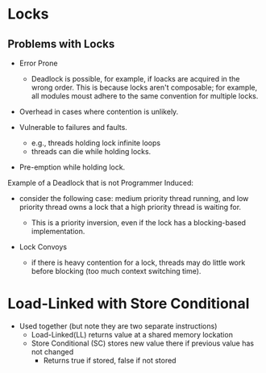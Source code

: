 # Locks

## Problems with Locks

- Error Prone

  - Deadlock is possible, for example, if loacks are acquired in the wrong
    order. This is because locks aren't composable; for example, all modules
    moust adhere to the same convention for multiple locks.

- Overhead in cases where contention is unlikely.
- Vulnerable to failures and faults.

  - e.g., threads holding lock infinite loops
  - threads can die while holding locks.

- Pre-emption while holding lock.

Example of a Deadlock that is not Programmer Induced:

- consider the following case: medium priority thread running, and low priority
  thread owns a lock that a high priority thread is waiting for.

  - This is a priority inversion, even if the lock has a blocking-based
    implementation.

- Lock Convoys
  - if there is heavy contention for a lock, threads may do little work before
    blocking (too much context switching time).

# Load-Linked with Store Conditional

- Used together (but note they are two separate instructions)
  - Load-Linked(LL) returns value at a shared memory lockation
  - Store Conditional (SC) stores new value there if previous value has not changed
    - Returns true if stored, false if not stored




